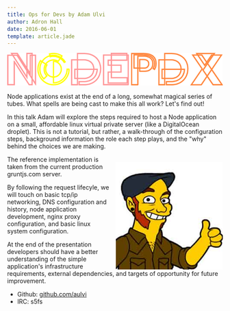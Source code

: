 ```yaml
---
title: Ops for Devs by Adam Ulvi
author: Adron Hall
date: 2016-06-01
template: article.jade
---
```

![Node PDX 2016](nodepdx-2016-logo.png)

Node applications exist at the end of a long, somewhat magical series of tubes. What spells are being cast to make this all work? Let's find out!

In this talk Adam will explore the steps required to host a Node application on a small, affordable linux virtual private server (like a DigitalOcean droplet). This is not a tutorial, but rather, a walk-through of the configuration steps, background information the role each step plays, and the "why" behind the choices we are making.

<span class="more"></span>

<img class="image" src="adamulvi.jpg" style="float: right;margin-left: 15px;margin-top: 15px;" />

The reference implementation is taken from the current production gruntjs.com server.

By following the request lifecyle, we will touch on basic tcp/ip networking, DNS configuration and history, node application development, nginx proxy configuration, and basic linux system configuration.

At the end of the presentation developers should have a better understanding of the simple application's infrastructure requirements, external dependencies, and targets of opportunity for future improvement.

* Github: [github.com/aulvi](http://github.com/aulvi)
* IRC: s5fs